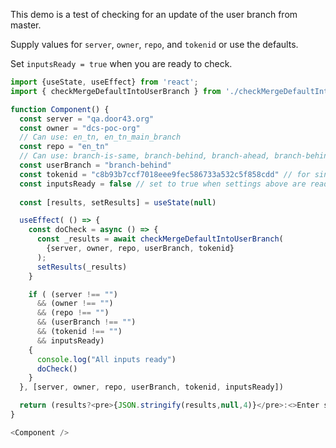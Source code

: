 This demo is a test of checking for an update of the user branch from master.

Supply values for `server`, `owner`, `repo`, and `tokenid` or use the defaults.

Set `inputsReady = true` when you are ready to check.

```js
import {useState, useEffect} from 'react';
import { checkMergeDefaultIntoUserBranch } from './checkMergeDefaultIntoUserBranch.js';

function Component() {
  const server = "qa.door43.org"
  const owner = "dcs-poc-org"
  // Can use: en_tn, en_tn_main_branch
  const repo = "en_tn"
  // Can use: branch-is-same, branch-behind, branch-ahead, branch-behind-and-ahead, branch-conflicts
  const userBranch = "branch-behind"
  const tokenid = "c8b93b7ccf7018eee9fec586733a532c5f858cdd" // for single org use of the dcs-poc user
  const inputsReady = false // set to true when settings above are ready
 
  const [results, setResults] = useState(null)

  useEffect( () => {
    const doCheck = async () => {
      const _results = await checkMergeDefaultIntoUserBranch(
        {server, owner, repo, userBranch, tokenid}
      );
      setResults(_results)
    }

    if ( (server !== "")
      && (owner !== "")
      && (repo !== "")
      && (userBranch !== "")
      && (tokenid !== "")
      && inputsReady)
    {
      console.log("All inputs ready")
      doCheck()
    }
  }, [server, owner, repo, userBranch, tokenid, inputsReady])

  return (results?<pre>{JSON.stringify(results,null,4)}</pre>:<>Enter settings and set `inputsReady = true`</>)
}

<Component />
```